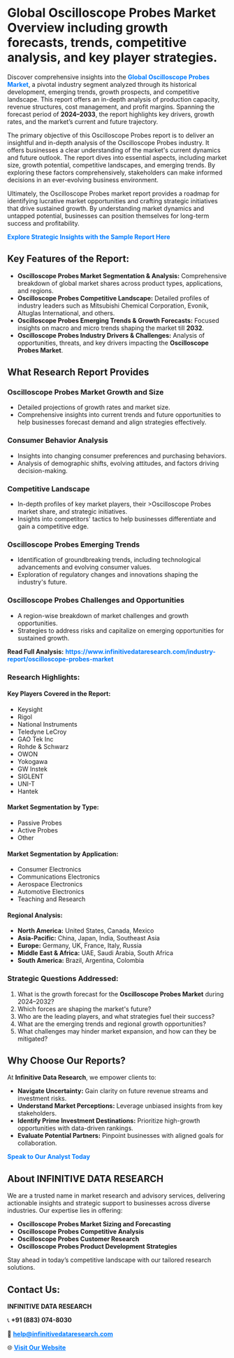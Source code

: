<h1>Global Oscilloscope Probes Market Overview including growth forecasts, trends, competitive analysis, and key player strategies.</h1>
<p>
Discover comprehensive insights into the 
<a href="https://www.infinitivedataresearch.com/industry-report/oscilloscope-probes-market" rel="dofollow" style="color: #007BFF; text-decoration: none;"><strong>Global Oscilloscope Probes Market</strong></a>, a pivotal industry segment analyzed through its historical development, emerging trends, growth prospects, and competitive landscape. This report offers an in-depth analysis of production capacity, revenue structures, cost management, and profit margins. Spanning the forecast period of <strong>2024–2033</strong>, the report highlights key drivers, growth rates, and the market’s current and future trajectory.
</p>
<p>
The primary objective of this Oscilloscope Probes report is to deliver an insightful and in-depth analysis of the Oscilloscope Probes industry. It offers businesses a clear understanding of the market's current dynamics and future outlook. The report dives into essential aspects, including market size, growth potential, competitive landscapes, and emerging trends. By exploring these factors comprehensively, stakeholders can make informed decisions in an ever-evolving business environment.
</p>
<p>
Ultimately, the Oscilloscope Probes market report provides a roadmap for identifying lucrative market opportunities and crafting strategic initiatives that drive sustained growth. By understanding market dynamics and untapped potential, businesses can position themselves for long-term success and profitability.
</p>
<p>
<a href="https://www.infinitivedataresearch.com/request-sample/reportId=107124" style="color: #007BFF; text-decoration: none;"><strong>Explore Strategic Insights with the Sample Report Here</strong></a>
</p>

<h2>Key Features of the Report:</h2>
<ul>
<li><strong>Oscilloscope Probes Market Segmentation & Analysis:</strong> Comprehensive breakdown of global market shares across product types, applications, and regions.</li>
<li><strong>Oscilloscope Probes Competitive Landscape:</strong> Detailed profiles of industry leaders such as Mitsubishi Chemical Corporation, Evonik, Altuglas International, and others.</li>
<li><strong>Oscilloscope Probes Emerging Trends & Growth Forecasts:</strong> Focused insights on macro and micro trends shaping the market till <strong>2032</strong>.</li>
<li><strong>Oscilloscope Probes Industry Drivers & Challenges:</strong> Analysis of opportunities, threats, and key drivers impacting the <strong>Oscilloscope Probes Market</strong>.</li>
</ul>

<h2>What Research Report Provides</h2>
<h3>Oscilloscope Probes Market Growth and Size</h3>
<ul>
<li>Detailed projections of growth rates and market size.</li>
<li>Comprehensive insights into current trends and future opportunities to help businesses forecast demand and align strategies effectively.</li>
</ul>

<h3>Consumer Behavior Analysis</h3>
<ul>
<li>Insights into changing consumer preferences and purchasing behaviors.</li>
<li>Analysis of demographic shifts, evolving attitudes, and factors driving decision-making.</li>
</ul>

<h3>Competitive Landscape</h3>
<ul>
<li>In-depth profiles of key market players, their >Oscilloscope Probes market share, and strategic initiatives.</li>
<li>Insights into competitors' tactics to help businesses differentiate and gain a competitive edge.</li>
</ul>

<h3>Oscilloscope Probes Emerging Trends</h3>
<ul>
<li>Identification of groundbreaking trends, including technological advancements and evolving consumer values.</li>
<li>Exploration of regulatory changes and innovations shaping the industry's future.</li>
</ul>

<h3>Oscilloscope Probes Challenges and Opportunities</h3>
<ul>
<li>A region-wise breakdown of market challenges and growth opportunities.</li>
<li>Strategies to address risks and capitalize on emerging opportunities for sustained growth.</li>
</ul>
<p><strong>Read Full Analysis:</strong> <a href="https://www.infinitivedataresearch.com/industry-report/oscilloscope-probes-market" rel="dofollow" style="color: #007BFF; text-decoration: none;"><strong>https://www.infinitivedataresearch.com/industry-report/oscilloscope-probes-market</strong></a></p>
<h3>Research Highlights:</h3>
<h4>Key Players Covered in the Report:</h4>
<ul><li>Keysight</li><li>Rigol</li><li>National Instruments</li><li>Teledyne LeCroy</li><li>GAO Tek Inc</li><li>Rohde &amp; Schwarz</li><li>OWON</li><li>Yokogawa</li><li>GW Instek</li><li>SIGLENT</li><li>UNI-T</li><li>Hantek</li></ul>
<h4>Market Segmentation by Type:</h4>
<ul><li>Passive Probes</li><li>Active Probes</li><li>Other</li></ul>
<h4>Market Segmentation by Application:</h4>
<ul><li>Consumer Electronics</li><li>Communications Electronics</li><li>Aerospace Electronics</li><li>Automotive Electronics</li><li>Teaching and Research</li></ul>

<h4>Regional Analysis:</h4>
<ul>
<li><strong>North America:</strong> United States, Canada, Mexico</li>
<li><strong>Asia-Pacific:</strong> China, Japan, India, Southeast Asia</li>
<li><strong>Europe:</strong> Germany, UK, France, Italy, Russia</li>
<li><strong>Middle East & Africa:</strong> UAE, Saudi Arabia, South Africa</li>
<li><strong>South America:</strong> Brazil, Argentina, Colombia</li>
</ul>

<h3>Strategic Questions Addressed:</h3>
<ol>
<li>What is the growth forecast for the <strong>Oscilloscope Probes Market</strong> during 2024–2032?</li>
<li>Which forces are shaping the market's future?</li>
<li>Who are the leading players, and what strategies fuel their success?</li>
<li>What are the emerging trends and regional growth opportunities?</li>
<li>What challenges may hinder market expansion, and how can they be mitigated?</li>
</ol>

<h2>Why Choose Our Reports?</h2>
<p>At <strong>Infinitive Data Research</strong>, we empower clients to:</p>
<ul>
<li><strong>Navigate Uncertainty:</strong> Gain clarity on future revenue streams and investment risks.</li>
<li><strong>Understand Market Perceptions:</strong> Leverage unbiased insights from key stakeholders.</li>
<li><strong>Identify Prime Investment Destinations:</strong> Prioritize high-growth opportunities with data-driven rankings.</li>
<li><strong>Evaluate Potential Partners:</strong> Pinpoint businesses with aligned goals for collaboration.</li>
</ul>
<p><a href="https://www.infinitivedataresearch.com/industry-report/oscilloscope-probes-market" rel="dofollow" style="color: #007BFF; text-decoration: none;"><strong>Speak to Our Analyst Today</strong></a></p>

<h2>About INFINITIVE DATA RESEARCH</h2>
<p>We are a trusted name in market research and advisory services, delivering actionable insights and strategic support to businesses across diverse industries. Our expertise lies in offering:</p>
<ul>
<li><strong>Oscilloscope Probes Market Sizing and Forecasting</strong></li>
<li><strong>Oscilloscope Probes Competitive Analysis</strong></li>
<li><strong>Oscilloscope Probes Customer Research</strong></li>
<li><strong>Oscilloscope Probes Product Development Strategies</strong></li>
</ul>
<p>Stay ahead in today’s competitive landscape with our tailored research solutions.</p>

<h2>Contact Us:</h2>
<p><strong>INFINITIVE DATA RESEARCH</strong></p>
<p>📞 <strong>+91 (883) 074-8030</strong></p>
<p>📧 <strong><a href="mailto:help@infinitivedataresearch.com" style="color: #007BFF;">help@infinitivedataresearch.com</a></strong></p>
<p>🌐 <strong><a href="https://www.infinitivedataresearch.com" rel="dofollow" style="color: #007BFF;">Visit Our Website</a></strong></p>